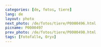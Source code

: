 ```yaml
---
categories: [de, fotos, tiere]
lang: de
layout: photo
next_photo: /de/fotos/tiere/P0000496.html
picname: P0000497
prev_photo: /de/fotos/tiere/P0000498.html
tags: [Fotofalle, Oryx]
---
```

